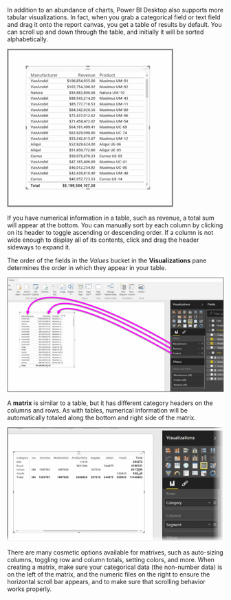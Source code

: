 In addition to an abundance of charts, Power BI Desktop also supports more tabular visualizations. In fact, when you grab a categorical field or text field and drag it onto the report canvas, you get a table of results by default. You can scroll up and down through the table, and initially it will be sorted alphabetically.

![](media/3-6-create-tables-matrixes/3-6_1.png)

If you have numerical information in a table, such as revenue, a total sum will appear at the bottom. You can manually sort by each column by clicking on its header to toggle ascending or descending order. If a column is not wide enough to display all of its contents, click and drag the header sideways to expand it.

The order of the fields in the *Values* bucket in the **Visualizations** pane determines the order in which they appear in your table.

![](media/3-6-create-tables-matrixes/3-6_2.png)

A **matrix** is similar to a table, but it has different category headers on the columns and rows. As with tables, numerical information will be automatically totaled along the bottom and right side of the matrix.

![](media/3-6-create-tables-matrixes/3-6_3.png)

There are many cosmetic options available for matrixes, such as auto-sizing columns, toggling row and column totals, setting colors, and more. When creating a matrix, make sure your categorical data (the non-number data) is on the left of the matrix, and the numeric files on the right to ensure the horizontal scroll bar appears, and to make sure that scrolling behavior works properly.

